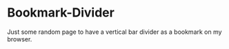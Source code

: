 # Bookmark-Divider
Just some random page to have a vertical bar divider as a bookmark on my browser.
